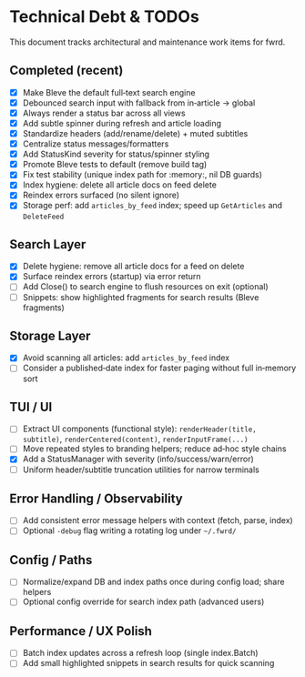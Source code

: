 # Technical Debt & TODOs

This document tracks architectural and maintenance work items for fwrd.

## Completed (recent)

- [x] Make Bleve the default full‑text search engine
- [x] Debounced search input with fallback from in‑article → global
- [x] Always render a status bar across all views
- [x] Add subtle spinner during refresh and article loading
- [x] Standardize headers (add/rename/delete) + muted subtitles
- [x] Centralize status messages/formatters
- [x] Add StatusKind severity for status/spinner styling
- [x] Promote Bleve tests to default (remove build tag)
- [x] Fix test stability (unique index path for :memory:, nil DB guards)
- [x] Index hygiene: delete all article docs on feed delete
- [x] Reindex errors surfaced (no silent ignore)
- [x] Storage perf: add `articles_by_feed` index; speed up `GetArticles` and `DeleteFeed`

## Search Layer

- [x] Delete hygiene: remove all article docs for a feed on delete
- [x] Surface reindex errors (startup) via error return
- [ ] Add Close() to search engine to flush resources on exit (optional)
- [ ] Snippets: show highlighted fragments for search results (Bleve fragments)

## Storage Layer

- [x] Avoid scanning all articles: add `articles_by_feed` index
- [ ] Consider a published‑date index for faster paging without full in‑memory sort

## TUI / UI

- [ ] Extract UI components (functional style): `renderHeader(title, subtitle)`, `renderCentered(content)`, `renderInputFrame(...)`
- [ ] Move repeated styles to branding helpers; reduce ad‑hoc style chains
- [x] Add a StatusManager with severity (info/success/warn/error)
- [ ] Uniform header/subtitle truncation utilities for narrow terminals

## Error Handling / Observability

- [ ] Add consistent error message helpers with context (fetch, parse, index)
- [ ] Optional `-debug` flag writing a rotating log under `~/.fwrd/`

## Config / Paths

- [ ] Normalize/expand DB and index paths once during config load; share helpers
- [ ] Optional config override for search index path (advanced users)

## Performance / UX Polish

- [ ] Batch index updates across a refresh loop (single index.Batch)
- [ ] Add small highlighted snippets in search results for quick scanning
